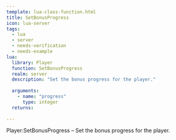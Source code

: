 ```yaml
---
template: lua-class-function.html
title: SetBonusProgress
icon: lua-server
tags:
  - lua
  - server
  - needs-verification
  - needs-example
lua:
  library: Player
  function: SetBonusProgress
  realm: server
  description: "Set the bonus progress for the player."
  
  arguments:
    - name: "progress"
      type: integer
  returns:
    
---
```


<div class="lua__search__keywords">
Player:SetBonusProgress &#x2013; Set the bonus progress for the player.
</div>

